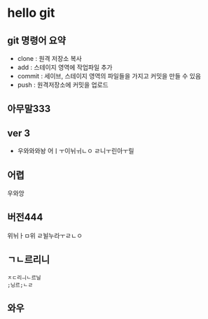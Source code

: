 # hello git

## git 명령어 요약

- clone : 원격 저장소 복사
- add : 스테이지 영역에 작업파일 추가
- commit : 세이브, 스테이지 영역의 파일들을 가지고 커밋을 만들 수 있음
- push : 원격저장소에 커밋을 업로드


## 아무말333

## ver 3
 - 우와와와놩
 어ㅣㅜ이뉘ㅟㄴㅇ
 ㄹ니ㅜ린아ㅜ릴

## 어렵
 우와앙

## 버전444
 위뉘ㅏㅁ위
 ㄹ뉠누라ㅜㄹㄴㅇ


## ㄱㄴ르리니
	ㅈㄷ리ㅢㄴ르닐
	;닝르;ㄴㄹ


## 와우
